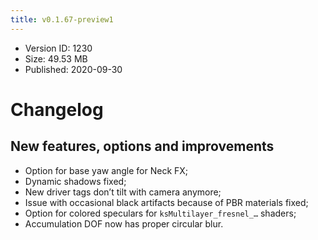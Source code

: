 ```yaml
---
title: v0.1.67-preview1
---
```


*   Version ID: 1230
*   Size: 49.53 MB
*   Published: 2020-09-30

# Changelog

## New features, options and improvements

*   Option for base yaw angle for Neck FX;
*   Dynamic shadows fixed;
*   New driver tags don’t tilt with camera anymore;
*   Issue with occasional black artifacts because of PBR materials fixed;
*   Option for colored speculars for `ksMultilayer_fresnel_…` shaders;
*   Accumulation DOF now has proper circular blur.
